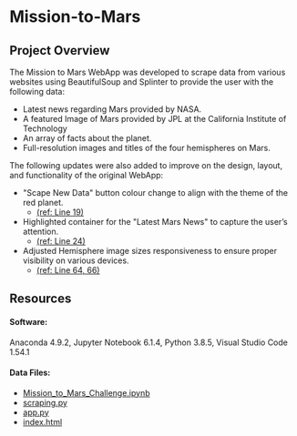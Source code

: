 # Mission-to-Mars

## Project Overview

The Mission to Mars WebApp was developed to scrape data from various websites using BeautifulSoup and Splinter to provide the user with the following data:

- Latest news regarding Mars provided by NASA.
- A featured Image of Mars provided by JPL at the California Institute of Technology
- An array of facts about the planet.
- Full-resolution images and titles of the four hemispheres on Mars.

The following updates were also added to improve on the design, layout, and functionality of the original WebApp: 

- "Scape New Data" button colour change to align with the theme of the red planet.
  - [(ref: Line 19)](templates/index.html)
- Highlighted container for the "Latest Mars News" to capture the user’s attention. 
  - [(ref: Line 24)](templates/index.html)
- Adjusted Hemisphere image sizes responsiveness to ensure proper visibility on various devices.
  - [(ref: Line 64, 66)](templates/index.html)

## Resources 

#### Software:
Anaconda 4.9.2, Jupyter Notebook 6.1.4, Python 3.8.5, Visual Studio Code 1.54.1

#### Data Files:
  - [Mission_to_Mars_Challenge.ipynb](Mission_to_Mars_Challenge.ipynb)
  - [scraping.py](scraping.py)
  - [app.py](app.py)
  - [index.html](templates/index.html)
